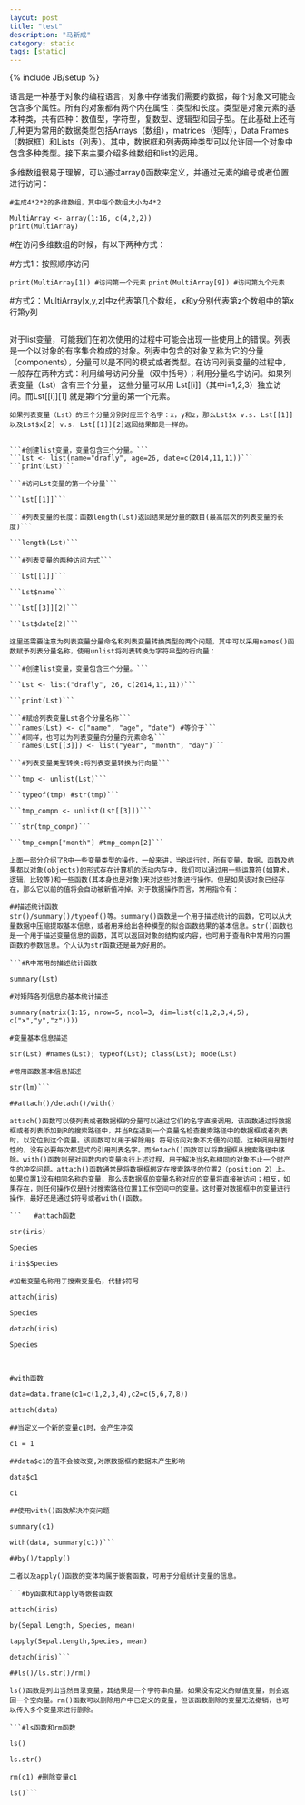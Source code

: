 ```yaml
---
layout: post
title: "test"
description: "马新成"
category: static
tags: [static]
---
```

{% include JB/setup %}

语言是一种基于对象的编程语言，对象中存储我们需要的数据，每个对象又可能会包含多个属性。所有的对象都有两个内在属性：类型和长度。类型是对象元素的基本种类，共有四种：数值型，字符型，复数型、逻辑型和因子型。在此基础上还有几种更为常用的数据类型包括Arrays（数组），matrices（矩阵），Data Frames（数据框）和Lists（列表）。其中，数据框和列表两种类型可以允许同一个对象中包含多种类型。接下来主要介绍多维数组和list的运用。

多维数组很易于理解，可以通过array()函数来定义，并通过元素的编号或者位置进行访问：

```#生成4*2*2的多维数组，其中每个数组大小为4*2```

```MultiArray <- array(1:16, c(4,2,2))```     
```print(MultiArray)```

#在访问多维数组的时候，有以下两种方式：

#方式1：按照顺序访问

```print(MultiArray[1]) #访问第一个元素```
```print(MultiArray[9]) #访问第九个元素```

#方式2：MultiArray[x,y,z]中z代表第几个数组，x和y分别代表第z个数组中的第x行第y列

```print(MultiArray[3,1,2]) #访问第十个元素，即第二个数组第三行第一列位置的元素值
```

对于list变量，可能我们在初次使用的过程中可能会出现一些使用上的错误。列表是一个以对象的有序集合构成的对象。列表中包含的对象又称为它的分量（components），分量可以是不同的模式或者类型。在访问列表变量的过程中，一般存在两种方式：利用编号访问分量（双中括号）；利用分量名字访问。如果列表变量（Lst）含有三个分量， 这些分量可以用 Lst[[i]]（其中i=1,2,3）独立访问。而Lst[[i]][1] 就是第i个分量的第一个元素。

```如果列表变量（Lst）的三个分量分别对应三个名字：x，y和z，那么Lst$x v.s. Lst[[1]] 以及Lst$x[2] v.s. Lst[[1]][2]返回结果都是一样的。```

```

```#创建list变量，变量包含三个分量。```
```Lst <- list(name="drafly", age=26, date=c(2014,11,11))```
```print(Lst)```

```#访问Lst变量的第一个分量```

```Lst[[1]]```

```#列表变量的长度：函数length(Lst)返回结果是分量的数目(最高层次的列表变量的长度)```

```length(Lst)```

```#列表变量的两种访问方式```

```Lst[[1]]```

```Lst$name```

```Lst[[3]][2]```

```Lst$date[2]```

这里还需要注意为列表变量分量命名和列表变量转换类型的两个问题，其中可以采用names()函数赋予列表分量名称，使用unlist将列表转换为字符串型的行向量： 

```#创建list变量，变量包含三个分量。```

```Lst <- list("drafly", 26, c(2014,11,11))```

```print(Lst)```

```#赋给列表变量Lst各个分量名称```
```names(Lst) <- c("name", "age", "date") #等价于```
```#同样，也可以为列表变量的分量的元素命名```
```names(Lst[[3]]) <- list("year", "month", "day")```

```#列表变量类型转换:将列表变量转换为行向量```

```tmp <- unlist(Lst)```

```typeof(tmp) #str(tmp)```

```tmp_compn <- unlist(Lst[[3]])```

```str(tmp_compn)```

```tmp_compn["month"] #tmp_compn[2]```

上面一部分介绍了R中一些变量类型的操作，一般来讲，当R运行时，所有变量，数据，函数及结果都以对象(objects)的形式存在计算机的活动内存中，我们可以通过用一些运算符(如算术，逻辑，比较等)和一些函数(其本身也是对象)来对这些对象进行操作。但是如果该对象已经存在，那么它以前的值将会自动被新值冲掉。对于数据操作而言，常用指令有：

##描述统计函数
str()/summary()/typeof()等。summary()函数是一个用于描述统计的函数，它可以从大量数据中压缩提取基本信息，或者用来给出各种模型的拟合函数结果的基本信息。str()函数也是一个用于描述变量信息的函数，其可以返回对象的结构或内容，也可用于查看R中常用的内置函数的参数信息。个人认为str函数还是最为好用的。 

```#R中常用的描述统计函数

summary(Lst)

#对矩阵各列信息的基本统计描述

summary(matrix(1:15, nrow=5, ncol=3, dim=list(c(1,2,3,4,5), c("x","y","z"))))

#变量基本信息描述

str(Lst) #names(Lst); typeof(Lst); class(Lst); mode(Lst)

#常用函数基本信息描述

str(lm)```

##attach()/detach()/with()

attach()函数可以使列表或者数据框的分量可以通过它们的名字直接调用，该函数通过将数据框或者列表添加到R的搜索路径中，并当R在遇到一个变量名检查搜索路径中的数据框或者列表时，以定位到这个变量。该函数可以用于解除用$ 符号访问对象不方便的问题。这种调用是暂时性的，没有必要每次都显式的引用列表名字。而detach()函数可以将数据框从搜索路径中移除。with()函数则是对函数内的变量执行上述过程，用于解决当名称相同的对象不止一个时产生的冲突问题。attach()函数通常是将数据框绑定在搜索路径的位置2（position 2）上。如果位置1没有相同名称的变量，那么该数据框的变量名称对应的变量将直接被访问；相反，如果存在，则任何操作仅是针对搜索路径位置1工作空间中的变量。这时要对数据框中的变量进行操作，最好还是通过$符号或者with()函数。

```   #attach函数

str(iris)

Species

iris$Species

#加载变量名称用于搜索变量名，代替$符号

attach(iris)

Species

detach(iris)

Species

 

#with函数

data=data.frame(c1=c(1,2,3,4),c2=c(5,6,7,8))

attach(data)

##当定义一个新的变量c1时，会产生冲突

c1 = 1

##data$c1的值不会被改变,对原数据框的数据未产生影响

data$c1

c1

##使用with()函数解决冲突问题

summary(c1)

with(data, summary(c1))```

##by()/tapply()

二者以及apply()函数的变体均属于嵌套函数，可用于分组统计变量的信息。 

```#by函数和tapply等嵌套函数

attach(iris)

by(Sepal.Length, Species, mean)

tapply(Sepal.Length,Species, mean)

detach(iris)```

##ls()/ls.str()/rm()

ls()函数是列出当然目录变量，其结果是一个字符串向量。如果没有定义的赋值变量，则会返回一个空向量。rm()函数可以删除用户中已定义的变量，但该函数删除的变量无法撤销，也可以传入多个变量来进行删除。

```#ls函数和rm函数

ls()

ls.str()

rm(c1) #删除变量c1

ls()```    